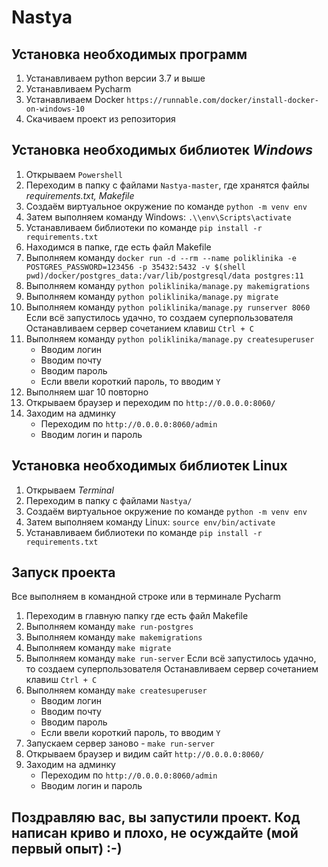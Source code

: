 # Nastya

## Установка необходимых программ
1. Устанавливаем python версии 3.7 и выше
2. Устанавливаем Pycharm
3. Устанавливаем Docker `https://runnable.com/docker/install-docker-on-windows-10`
4. Скачиваем проект из репозитория

## Установка необходимых библиотек *Windows*
1. Открываем `Powershell` 
2. Переходим в папку с файлами `Nastya-master`, где хранятся файлы *requirements.txt, Makefile*
3. Создаём виртуальное окружение по команде `python -m venv env`
4. Затем выполняем команду Windows: `.\\env\Scripts\activate`
5. Устанавливаем библиотеки по команде  `pip install -r requirements.txt`
6. Находимся в папке, где есть файл Makefile
7. Выполняем команду `docker run -d --rm --name poliklinika -e POSTGRES_PASSWORD=123456 -p 35432:5432 -v $(shell pwd)/docker/postgres_data:/var/lib/postgresql/data postgres:11
` 
8. Выполняем команду `python poliklinika/manage.py makemigrations` 
9. Выполняем команду `python poliklinika/manage.py migrate` 
10. Выполняем команду `python poliklinika/manage.py runserver 8060`
Если всё запустилось удачно, то создаем суперпользователя
Останавливаем сервер сочетанием клавиш `Ctrl + C`
11. Выполняем команду `python poliklinika/manage.py createsuperuser`
    - Вводим логин
    - Вводим почту
    - Вводим пароль
    - Если ввели короткий пароль, то вводим `Y`
12. Выполняем шаг 10 повторно
13. Открываем браузер и переходим по `http://0.0.0.0:8060/`
14. Заходим на админку
    - Переходим по `http://0.0.0.0:8060/admin`
    - Вводим логин и пароль
    
## Установка необходимых библиотек Linux
1. Открываем *Terminal*
2. Переходим в папку с файлами `Nastya/`
3. Создаём виртуальное окружение по команде `python -m venv env`
4. Затем выполняем команду Linux: `source env/bin/activate`
5. Устанавливаем библиотеки по команде  `pip install -r requirements.txt`

## Запуск проекта
Все выполняем в командной строке или в терминале Pycharm
1. Переходим в главную папку где есть файл Makefile
2. Выполняем команду `make run-postgres` 
3. Выполняем команду `make makemigrations` 
4. Выполняем команду `make migrate` 
5. Выполняем команду `make run-server`
Если всё запустилось удачно, то создаем суперпользователя
Останавливаем сервер сочетанием клавиш `Ctrl + C`
6. Выполняем команду `make createsuperuser`
    - Вводим логин
    - Вводим почту
    - Вводим пароль
    - Если ввели короткий пароль, то вводим `Y`
7. Запускаем сервер заново - `make run-server`
8. Открываем браузер и видим сайт `http://0.0.0.0:8060/`
9. Заходим на админку
    - Переходим по `http://0.0.0.0:8060/admin`
    - Вводим логин и пароль

## Поздравляю вас, вы запустили проект. Код написан криво и плохо, не осуждайте (мой первый опыт) :-) 
